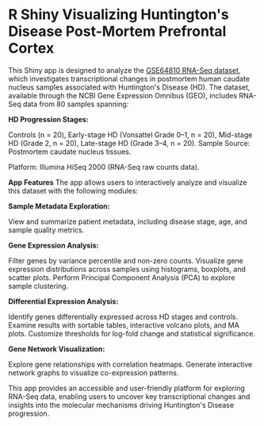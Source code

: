 # R Shiny Visualizing Huntington's Disease Post-Mortem Prefrontal Cortex

This Shiny app is designed to analyze the [GSE64810 RNA-Seq dataset](https://www.ncbi.nlm.nih.gov/geo/query/acc.cgi?acc=GSE64810), which investigates transcriptional changes in postmortem human caudate nucleus samples associated with Huntington's Disease (HD). The dataset, available through the NCBI Gene Expression Omnibus (GEO), includes RNA-Seq data from 80 samples spanning:

**HD Progression Stages:**

Controls (n = 20),
Early-stage HD (Vonsattel Grade 0–1, n = 20),
Mid-stage HD (Grade 2, n = 20),
Late-stage HD (Grade 3–4, n = 20).
Sample Source: Postmortem caudate nucleus tissues.

Platform: Illumina HiSeq 2000 (RNA-Seq raw counts data).

**App Features**
The app allows users to interactively analyze and visualize this dataset with the following modules:

**Sample Metadata Exploration:**

View and summarize patient metadata, including disease stage, age, and sample quality metrics.

**Gene Expression Analysis:**

Filter genes by variance percentile and non-zero counts.
Visualize gene expression distributions across samples using histograms, boxplots, and scatter plots.
Perform Principal Component Analysis (PCA) to explore sample clustering.

**Differential Expression Analysis:**

Identify genes differentially expressed across HD stages and controls.
Examine results with sortable tables, interactive volcano plots, and MA plots.
Customize thresholds for log-fold change and statistical significance.

**Gene Network Visualization:**

Explore gene relationships with correlation heatmaps.
Generate interactive network graphs to visualize co-expression patterns.

This app provides an accessible and user-friendly platform for exploring RNA-Seq data, enabling users to uncover key transcriptional changes and insights into the molecular mechanisms driving Huntington's Disease progression.

